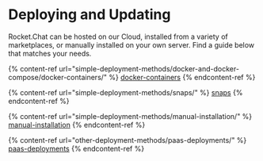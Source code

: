 # Deploying and Updating

Rocket.Chat can be hosted on our Cloud, installed from a variety of marketplaces, or manually installed on your own server. Find a guide below that matches your needs.

{% content-ref url="simple-deployment-methods/docker-and-docker-compose/docker-containers/" %}
[docker-containers](simple-deployment-methods/docker-and-docker-compose/docker-containers/)
{% endcontent-ref %}

{% content-ref url="simple-deployment-methods/snaps/" %}
[snaps](simple-deployment-methods/snaps/)
{% endcontent-ref %}

{% content-ref url="simple-deployment-methods/manual-installation/" %}
[manual-installation](simple-deployment-methods/manual-installation/)
{% endcontent-ref %}

{% content-ref url="other-deployment-methods/paas-deployments/" %}
[paas-deployments](other-deployment-methods/paas-deployments/)
{% endcontent-ref %}
